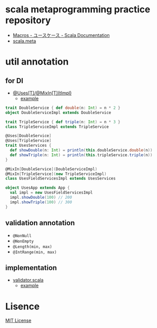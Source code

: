 # scala metaprogramming practice repository

- [Macros - ユースケース - Scala Documentation](http://docs.scala-lang.org/ja/overviews/macros/usecases)
- [scala.meta](http://scalameta.org/)

# util annotation

## for DI

- [@Uses\[T\]/@MixIn\[T\](tImpl)](https://github.com/petitviolet/scalameta-prac/blob/master/modules/metas/src/main/scala/net/petitviolet/metas/uses.scala)
    - [example](https://github.com/petitviolet/scalameta-prac/blob/master/modules/app/src/main/scala/net/petitviolet/metas/app/UsesApp.scala)

```scala
trait DoubleService { def double(n: Int) = n * 2 }
object DoubleServiceImpl extends DoubleService

trait TripleService { def triple(n: Int) = n * 3 }
class TripleServiceImpl extends TripleService

@Uses[DoubleService]
@Uses[TripleService]
trait UsesServices {
  def showDouble(n: Int) = println(this.doubleService.double(n))
  def showTriple(n: Int) = println(this.tripleService.triple(n))
}

@MixIn[DoubleService](DoubleServiceImpl)
@MixIn[TripleService](new TripleServiceImpl)
class UsesFieldServicesImpl extends UsesServices

object UsesApp extends App {
  val impl = new UsesFieldServicesImpl
  impl.showDouble(100) // 200
  impl.showTriple(100) // 300
}
```

## validation annotation

- `@NonNull`
- `@NonEmpty`
- `@Length(min, max)`
- `@IntRange(min, max)`

## implementation 

- [validator.scala](https://github.com/petitviolet/scalameta-prac/blob/master/modules/metas/src/main/scala/net/petitviolet/metas/validator.scala)
    - [example](https://github.com/petitviolet/scalameta-prac/blob/master/modules/app/src/main/scala/net/petitviolet/metas/app/ValidatorApp.scala)

# Lisence

[MIT License](https://petitviolet.mit-license.org/)
